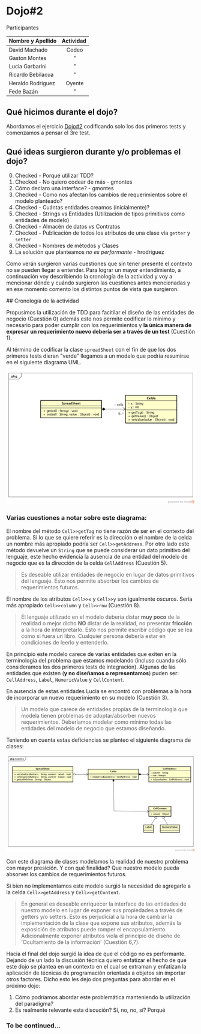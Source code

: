 # Dojo#2

Participantes

| Nombre y Apellido | Actividad |
| ----------------- |:---------:|
| David Machado     | Codeo     |
| Gaston Montes     | "         |
| Lucia Garbarini   | "         |
| Ricardo Bebilacua | "         |
| Heraldo Rodriguez | Oyente    |
| Fede Bazán        | "         |

## Qué hicimos durante el dojo?

Abordamos el ejercicio [Dojo#2](https://github.com/diegosanchez/dojo/tree/workshop/dojo_2) codificando solo los dos primeros tests y comenzamos a pensar el 3re test.

## Qué ideas surgieron durante y/o problemas el dojo?

0. Checked - Porqué utilizar TDD?
1. Checked - No quiero codear de más - gmontes
2. Cómo declaro una interface? - gmontes
3. Checked - Como nos afectan los cambios de requerimientos sobre el modelo planteado?
4. Checked - Cuántas entidades creamos (inicialmente)?
5. Checked - Strings vs Entidades (Utilización de tipos primitivos como entidades de modelo)
6. Checked - Almacén de datos *vs* Contratos
7. Checked - Publicación de todos los atributos de una clase vía ```getter``` y ```setter```
8. Checked - Nombres de métodos y Clases
9. La solución que planteamos *no es performante* - hrodriguez

Como verán surgieron varias cuestiones que sin tener presente el contexto no se pueden llegar a entender.  Para lograr un mayor entendimiento, a continuación voy describiendo la cronología de la actividad y voy a mencionar dónde y cuándo surgieron las cuestiones antes mencionadas y en ese momento comento los distintos puntos de vista que surgieron.

## Cronología de la actividad

Propusimos la utilización de TDD para facitilar el diseño de las entidades de negocio (Cuestión 0) además esto nos permite codificar lo mínimo y necesario para poder cumplir con los requerimientos y **la única manera de expresar un requerimiento nuevo debería ser a través de un test** (Cuestión 1). 

Al término de codificar la clase ```spreadSheet``` con el fin de que los dos primeros tests dieran "verde" llegamos a un modelo que podría resumirse en el siguiente diagrama UML.

![Diagram#0](diagrams/Diagrama%20%230.png)

### Varias cuestiones a notar sobre este diagrama:
El nombre del método ```Cell>>getTag``` no tiene razón de ser en el contexto del problema. Si lo que se quiere referir es la dirección o el nombre de la celda un nombre más apropiado podría ser ```Cell>>getAddress```. Por otro lado este método devuelve un ```String```  que se puede considerar un dato primitivo del lenguaje, este hecho evidencia la ausencia de una entidad del modelo de negocio que es la dirección de la celda ```CellAddress``` (Cuestión 5).

> Es deseable utilizar entidades de negocio en lugar de datos primitivos del lenguaje.  Esto nos permite absorber los cambios de requerimientos futuros. 

El nombre de los atributos ```Cell>>x``` y ```Cell>>y``` son igualmente oscuros. Sería más apropiado ```Cell>>column``` y ```Cell>>row``` (Cuestión 8).

> El lenguaje utilizado en el modelo debería distar **muy poco** de la realidad o mejor dicho **NO** distar de la realidad, no presentar **fricción** a la hora de interpretarlo.  Esto nos permite escribir código que se lea como si fuera un libro. Cualquier persona debería estar en condiciones de leerlo y entenderlo.

En principio este modelo carece de varias entidades que exiten en la terminología del problema que estamos modelando (incluso cuando sólo consideramos los dos primeros tests de integración). Algunas de las entidades que existen (**y no diseñamos o representamos**) puden ser: ```CellAddress```, ```Label```, ```NumericValue``` y ```CellContent```.

En ausencia de estas entidades Lucia se encontró con problemas a la hora de incorporar un nuevo requerimiento en su modelo (Cuestión 3). 

> Un modelo que carece de entidades propias de la terminología que modela tienen problemas de adoptar/absorber nuevos requerimientos. Deberíamos modelar como mínimo todas las entidades del modelo de negocio que estamos diseñando.

Teniendo en cuenta estas deficiencias se planteo el siguiente diagrama de clases:

![Diagram#1](diagrams/Diagrama%20%231.png)

Con este diagrama de clases modelamos la realidad de nuestro problema con mayor presición. Y con qué finalidad? Que nuestro modelo pueda absorver los cambios de requerimientos futuros.

Si bien no implementamos este modelo surgió la necesidad de agregarle a la celda ```Cell>>getAddress``` y ```Cell>>getContent```.

> En general es deseable enriquecer la interface de las entidades de nuestro modelo en lugar de exponer sus propiedades a través de getters y/o setters.  Esto es perjudicial a la hora de cambiar la implementación de la clase que expone sus atributos, además la exposición de atributos puede romper el encapsulamiento. Adicionalmente exponer atributos viola el principio de diseño de 'Ocultamiento de la información' (Cuestión 6,7).

Hacia el final del dojo surgió la idea de que el código no es performante. Dejando de un lado la discusión técnica quiero enfatizar el hecho de que este dojo se plantea en un contexto en el cual se extraman y enfatizan la aplicación de técnicas de programación orientada a objetos sin importar otros factores.  Dicho esto les dejo dos preguntas para abordar en el próximo dojo:
1. Cómo podríamos abordar este problemática manteniendo la utilización del paradigma? 
2. Es realmente relevante esta discución? Sí, no, no, sí? Porqué

### To be continued...
